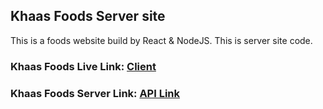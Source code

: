 ## Khaas Foods Server site

This is a foods website build by React & NodeJS. This is server site code.

### Khaas Foods Live Link: [Client](https://khaas-foods-123.web.app/)

### Khaas Foods Server Link: [API Link](https://apple-crumble-97925.herokuapp.com)
